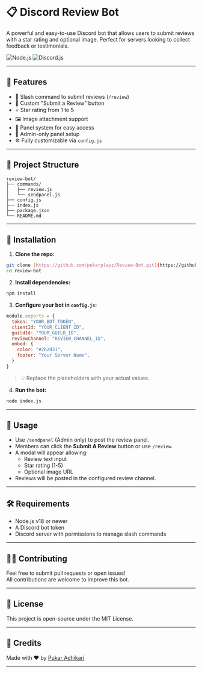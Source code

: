# 📋 Discord Review Bot

A powerful and easy-to-use Discord bot that allows users to submit reviews with a star rating and optional image. Perfect for servers looking to collect feedback or testimonials.

![Node.js](https://img.shields.io/badge/Node.js-18%2B-brightgreen) ![Discord.js](https://img.shields.io/badge/discord.js-v14-blue)

---

## 🚀 Features

- 💬 Slash command to submit reviews (`/review`)
- 📌 Custom "Submit a Review" button
- ⭐ Star rating from 1 to 5
- 🖼️ Image attachment support
- 📑 Panel system for easy access
- 🔐 Admin-only panel setup
- ⚙️ Fully customizable via `config.js`

---

## 📁 Project Structure

```
review-bot/
├── commands/
│   ├── review.js
│   └── sendpanel.js
├── config.js
├── index.js
├── package.json
└── README.md
```

---

## 🔧 Installation

1. **Clone the repo:**

```bash
git clone [https://github.com/pukarplayz/Review-Bot.git](https://github.com/pukarplayz/Review-Bot/)
cd review-bot
```

2. **Install dependencies:**

```bash
npm install
```

3. **Configure your bot in `config.js`:**

```js
module.exports = {
  token: "YOUR_BOT_TOKEN",
  clientId: "YOUR_CLIENT_ID",
  guildId: "YOUR_GUILD_ID",
  reviewChannel: "REVIEW_CHANNEL_ID",
  embed: {
    color: "#2b2d31",
    footer: "Your Server Name",
  }
}
```

> 💡 Replace the placeholders with your actual values.

4. **Run the bot:**

```bash
node index.js
```

---

## 📎 Usage

- Use `/sendpanel` (Admin only) to post the review panel.
- Members can click the **Submit A Review** button or use `/review`.
- A modal will appear allowing:
  - Review text input
  - Star rating (1-5)
  - Optional image URL
- Reviews will be posted in the configured review channel.

---

## 🛠️ Requirements

- Node.js v18 or newer
- A Discord bot token
- Discord server with permissions to manage slash commands

---

## 🧑‍💻 Contributing

Feel free to submit pull requests or open issues!  
All contributions are welcome to improve this bot.

---

## 📜 License

This project is open-source under the MIT License.

---

## 🙏 Credits

Made with ❤️ by [Pukar Adhikari](https://github.com/pukarplayz)

---
